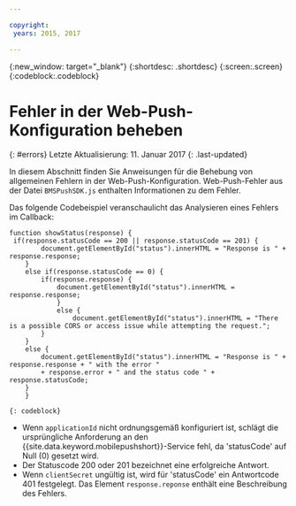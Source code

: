 ```yaml
---

copyright:
 years: 2015, 2017

---
```


{:new_window: target="_blank"}
{:shortdesc: .shortdesc}
{:screen:.screen}
{:codeblock:.codeblock}

# Fehler in der Web-Push-Konfiguration beheben
{: #errors}
Letzte Aktualisierung: 11. Januar 2017
{: .last-updated}

In diesem Abschnitt finden Sie Anweisungen für die Behebung von allgemeinen Fehlern in der Web-Push-Konfiguration. Web-Push-Fehler aus der Datei `BMSPushSDK.js` enthalten Informationen zu dem Fehler. 

Das folgende Codebeispiel veranschaulicht das Analysieren eines Fehlers im Callback:

```
function showStatus(response) {
 if(response.statusCode == 200 || response.statusCode == 201) {
   		document.getElementById("status").innerHTML = "Response is " + response.response;
   	}
   	else if(response.statusCode == 0) {
  		if(response.response) {
  			document.getElementById("status").innerHTML = response.response;	
    		}
    		else {
    			document.getElementById("status").innerHTML = "There is a possible CORS or access issue while attempting the request.";	
   		}   		
   	}
   	else {
   		document.getElementById("status").innerHTML = "Response is " + response.response + " with the error " 
		+ response.error + " and the status code " + response.statusCode;
   	}
 	}
```
	{: codeblock}


- Wenn `applicationId` nicht ordnungsgemäß konfiguriert ist, schlägt die ursprüngliche Anforderung an den {{site.data.keyword.mobilepushshort}}-Service fehl, da 'statusCode' auf Null (0) gesetzt wird.
- Der Statuscode 200 oder 201 bezeichnet eine erfolgreiche Antwort.
- Wenn `clientSecret` ungültig ist, wird für 'statusCode' ein Antwortcode 401 festgelegt. Das Element `response.reponse` enthält eine Beschreibung des Fehlers.
